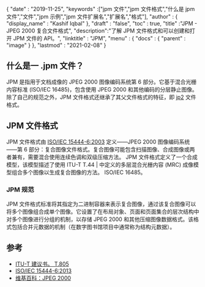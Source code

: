 {
  "date" : "2019-11-25",
  "keywords" :["jpm 文件","jpm 文件格式","什么是 jpm 文件","文件","jpm 示例","jpm 文件扩展名","扩展名","格式"],
  "author" : {
    "display_name" : "Kashif Iqbal"
},
  "draft" : "false",
  "toc" : true,
  "title" :"JPM - JPEG 2000 复合文件格式",
  "description":"了解 JPM 文件格式和可以创建和打开 JPM 文件的 API。",
  "linktitle" : "JPM",
  "menu" : {
    "docs" : {
      "parent" : "image"
}
},
  "lastmod" : "2021-02-08"
}

## 什么是一 .jpm 文件？

JPM 是指用于文档成像的 JPEG 2000 图像编码系统第 6 部分。它基于混合光栅内容标准 (ISO/IEC 16485)，包含使用 JPEG 2000 和其他编码的分层静止图像。除了自己的规范之外，JPM 文件格式还继承了其父文件格式的特征，即 [jp2](/zh/image/jp2/) 文件格式。

## JPM 文件格式

JPM 文件格式由 [ISO/IEC 15444-6:2003](http://www.iso.org/iso/home/store/catalogue_ics/catalogue_detail_ics.htm?csnumber=61124) 定义——JPEG 2000 图像编码系统——第 6 部分：复合图像文件格式。复合图像可能包含扫描图像、合成图像或两者兼有，需要混合使用连续色调和双级压缩方法。 JPM 文件格式定义了一个合成模型，该模型描述了使用 ITU-T T.44 | 中定义的多层混合光栅内容 (MRC) 成像模型组合多个图像以生成复合图像的方法。 ISO/IEC 16485。

### JPM 规范
JPM 文件格式标准将其指定为二进制容器来表示复合图像，通过该复合图像可以将多个图像组合成单个图像。它设置了在布局对象、页面和页面集合的层次结构中对多个图像进行分组的机制，以存储 JPEG 2000 和其他压缩图像数据格式。该格式包括合并元数据的机制（在数字图书馆项目中通常称为结构元数据）。

## 参考

* [ITU-T 建议书。 T.805](http://www.itu.int/rec/T-REC-T.805/en)
* [ISO/IEC 15444-6:2013](http://www.iso.org/iso/home/store/catalogue_ics/catalogue_detail_ics.htm?csnumber=61124)
* [维基百科：JPEG 2000](https://en.wikipedia.org/wiki/JPEG_2000)

